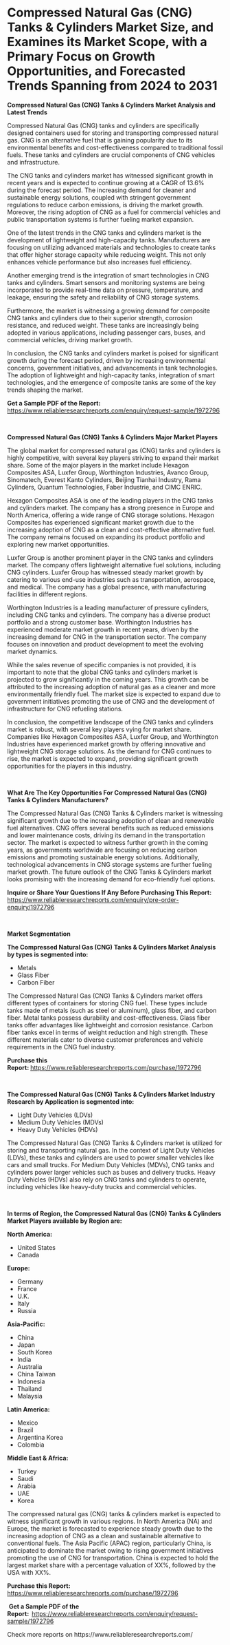 <p><h1>Compressed Natural Gas (CNG) Tanks & Cylinders Market Size, and Examines its Market Scope, with a Primary Focus on Growth Opportunities, and Forecasted Trends Spanning from 2024 to 2031</h1></p><p><strong>Compressed Natural Gas (CNG) Tanks & Cylinders Market Analysis and Latest Trends</strong></p>
<p><p>Compressed Natural Gas (CNG) tanks and cylinders are specifically designed containers used for storing and transporting compressed natural gas. CNG is an alternative fuel that is gaining popularity due to its environmental benefits and cost-effectiveness compared to traditional fossil fuels. These tanks and cylinders are crucial components of CNG vehicles and infrastructure.</p><p>The CNG tanks and cylinders market has witnessed significant growth in recent years and is expected to continue growing at a CAGR of 13.6% during the forecast period. The increasing demand for cleaner and sustainable energy solutions, coupled with stringent government regulations to reduce carbon emissions, is driving the market growth. Moreover, the rising adoption of CNG as a fuel for commercial vehicles and public transportation systems is further fueling market expansion.</p><p>One of the latest trends in the CNG tanks and cylinders market is the development of lightweight and high-capacity tanks. Manufacturers are focusing on utilizing advanced materials and technologies to create tanks that offer higher storage capacity while reducing weight. This not only enhances vehicle performance but also increases fuel efficiency.</p><p>Another emerging trend is the integration of smart technologies in CNG tanks and cylinders. Smart sensors and monitoring systems are being incorporated to provide real-time data on pressure, temperature, and leakage, ensuring the safety and reliability of CNG storage systems.</p><p>Furthermore, the market is witnessing a growing demand for composite CNG tanks and cylinders due to their superior strength, corrosion resistance, and reduced weight. These tanks are increasingly being adopted in various applications, including passenger cars, buses, and commercial vehicles, driving market growth.</p><p>In conclusion, the CNG tanks and cylinders market is poised for significant growth during the forecast period, driven by increasing environmental concerns, government initiatives, and advancements in tank technologies. The adoption of lightweight and high-capacity tanks, integration of smart technologies, and the emergence of composite tanks are some of the key trends shaping the market.</p></p>
<p><strong>Get a Sample PDF of the Report:&nbsp;</strong> <a href="https://www.reliableresearchreports.com/enquiry/request-sample/1972796">https://www.reliableresearchreports.com/enquiry/request-sample/1972796</a></p>
<p>&nbsp;</p>
<p><strong>Compressed Natural Gas (CNG) Tanks & Cylinders Major Market Players</strong></p>
<p><p>The global market for compressed natural gas (CNG) tanks and cylinders is highly competitive, with several key players striving to expand their market share. Some of the major players in the market include Hexagon Composites ASA, Luxfer Group, Worthington Industries, Avanco Group, Sinomatech, Everest Kanto Cylinders, Beijing Tianhai Industry, Rama Cylinders, Quantum Technologies, Faber Industrie, and CIMC ENRIC.</p><p>Hexagon Composites ASA is one of the leading players in the CNG tanks and cylinders market. The company has a strong presence in Europe and North America, offering a wide range of CNG storage solutions. Hexagon Composites has experienced significant market growth due to the increasing adoption of CNG as a clean and cost-effective alternative fuel. The company remains focused on expanding its product portfolio and exploring new market opportunities.</p><p>Luxfer Group is another prominent player in the CNG tanks and cylinders market. The company offers lightweight alternative fuel solutions, including CNG cylinders. Luxfer Group has witnessed steady market growth by catering to various end-use industries such as transportation, aerospace, and medical. The company has a global presence, with manufacturing facilities in different regions.</p><p>Worthington Industries is a leading manufacturer of pressure cylinders, including CNG tanks and cylinders. The company has a diverse product portfolio and a strong customer base. Worthington Industries has experienced moderate market growth in recent years, driven by the increasing demand for CNG in the transportation sector. The company focuses on innovation and product development to meet the evolving market dynamics.</p><p>While the sales revenue of specific companies is not provided, it is important to note that the global CNG tanks and cylinders market is projected to grow significantly in the coming years. This growth can be attributed to the increasing adoption of natural gas as a cleaner and more environmentally friendly fuel. The market size is expected to expand due to government initiatives promoting the use of CNG and the development of infrastructure for CNG refueling stations.</p><p>In conclusion, the competitive landscape of the CNG tanks and cylinders market is robust, with several key players vying for market share. Companies like Hexagon Composites ASA, Luxfer Group, and Worthington Industries have experienced market growth by offering innovative and lightweight CNG storage solutions. As the demand for CNG continues to rise, the market is expected to expand, providing significant growth opportunities for the players in this industry.</p></p>
<p>&nbsp;</p>
<p><strong>What Are The Key Opportunities For Compressed Natural Gas (CNG) Tanks & Cylinders Manufacturers?</strong></p>
<p><p>The Compressed Natural Gas (CNG) Tanks & Cylinders market is witnessing significant growth due to the increasing adoption of clean and renewable fuel alternatives. CNG offers several benefits such as reduced emissions and lower maintenance costs, driving its demand in the transportation sector. The market is expected to witness further growth in the coming years, as governments worldwide are focusing on reducing carbon emissions and promoting sustainable energy solutions. Additionally, technological advancements in CNG storage systems are further fueling market growth. The future outlook of the CNG Tanks & Cylinders market looks promising with the increasing demand for eco-friendly fuel options.</p></p>
<p><strong>Inquire or Share Your Questions If Any Before Purchasing This Report:</strong> <a href="https://www.reliableresearchreports.com/enquiry/pre-order-enquiry/1972796">https://www.reliableresearchreports.com/enquiry/pre-order-enquiry/1972796</a></p>
<p>&nbsp;</p>
<p><strong>Market Segmentation</strong></p>
<p><strong>The Compressed Natural Gas (CNG) Tanks & Cylinders Market Analysis by types is segmented into:</strong></p>
<p><ul><li>Metals</li><li>Glass Fiber</li><li>Carbon Fiber</li></ul></p>
<p><p>The Compressed Natural Gas (CNG) Tanks & Cylinders market offers different types of containers for storing CNG fuel. These types include tanks made of metals (such as steel or aluminum), glass fiber, and carbon fiber. Metal tanks possess durability and cost-effectiveness. Glass fiber tanks offer advantages like lightweight and corrosion resistance. Carbon fiber tanks excel in terms of weight reduction and high strength. These different materials cater to diverse customer preferences and vehicle requirements in the CNG fuel industry.</p></p>
<p><strong>Purchase this Report:&nbsp;</strong><a href="https://www.reliableresearchreports.com/purchase/1972796">https://www.reliableresearchreports.com/purchase/1972796</a></p>
<p>&nbsp;</p>
<p><strong>The Compressed Natural Gas (CNG) Tanks & Cylinders Market Industry Research by Application is segmented into:</strong></p>
<p><ul><li>Light Duty Vehicles (LDVs)</li><li>Medium Duty Vehicles (MDVs)</li><li>Heavy Duty Vehicles (HDVs)</li></ul></p>
<p><p>The Compressed Natural Gas (CNG) Tanks & Cylinders market is utilized for storing and transporting natural gas. In the context of Light Duty Vehicles (LDVs), these tanks and cylinders are used to power smaller vehicles like cars and small trucks. For Medium Duty Vehicles (MDVs), CNG tanks and cylinders power larger vehicles such as buses and delivery trucks. Heavy Duty Vehicles (HDVs) also rely on CNG tanks and cylinders to operate, including vehicles like heavy-duty trucks and commercial vehicles.</p></p>
<p>&nbsp;</p>
<p><strong>In terms of Region, the Compressed Natural Gas (CNG) Tanks & Cylinders Market Players available by Region are:</strong></p>
<p>
    <p> <strong> North America: </strong>
        <ul>
            <li>United States</li>
            <li>Canada</li>
        </ul>
        </p> 
    <p> <strong> Europe: </strong>
        <ul>
            <li>Germany</li>
            <li>France</li>
            <li>U.K.</li>
            <li>Italy</li>
            <li>Russia</li>
        </ul>
        </p> 
    <p> <strong> Asia-Pacific: </strong>
        <ul>
            <li>China</li>
            <li>Japan</li>
            <li>South Korea</li>
            <li>India</li>
            <li>Australia</li>
            <li>China Taiwan</li>
            <li>Indonesia</li>
            <li>Thailand</li>
            <li>Malaysia</li>
        </ul>
        </p> 
    <p> <strong> Latin America: </strong>
        <ul>
            <li>Mexico</li>
            <li>Brazil</li>
            <li>Argentina Korea</li>
            <li>Colombia</li>
        </ul>
        </p> 
    <p> <strong> Middle East & Africa: </strong>
        <ul>
            <li>Turkey</li>
            <li>Saudi</li>
            <li>Arabia</li>
            <li>UAE</li>
            <li>Korea</li>
        </ul>
    </p>
    </p>
<p><p>The compressed natural gas (CNG) tanks & cylinders market is expected to witness significant growth in various regions. In North America (NA) and Europe, the market is forecasted to experience steady growth due to the increasing adoption of CNG as a clean and sustainable alternative to conventional fuels. The Asia Pacific (APAC) region, particularly China, is anticipated to dominate the market owing to rising government initiatives promoting the use of CNG for transportation. China is expected to hold the largest market share with a percentage valuation of XX%, followed by the USA with XX%.</p></p>
<p><strong>Purchase this Report: </strong><a href="https://www.reliableresearchreports.com/purchase/1972796">https://www.reliableresearchreports.com/purchase/1972796</a></p>
<p>&nbsp;<strong>Get a Sample PDF of the Report:&nbsp;&nbsp;</strong><a href="https://www.reliableresearchreports.com/enquiry/request-sample/1972796">https://www.reliableresearchreports.com/enquiry/request-sample/1972796</a></p>
<p><strong></strong></p>
<p>Check more reports on https://www.reliableresearchreports.com/</p>